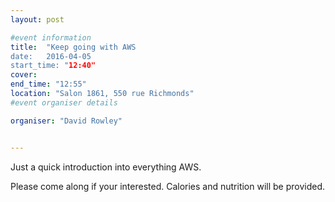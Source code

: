 ```yaml
---
layout: post

#event information
title:  "Keep going with AWS
date:   2016-04-05
start_time: "12:40"
cover: 
end_time: "12:55"
location: "Salon 1861, 550 rue Richmonds"
#event organiser details

organiser: "David Rowley"


---
```


Just a quick introduction into everything AWS.

Please come along if your interested. Calories and nutrition will be provided.

